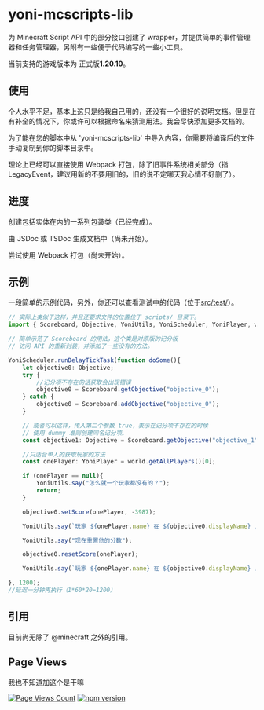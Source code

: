 # yoni-mcscripts-lib

为 Minecraft Script API 中的部分接口创建了 wrapper，并提供简单的事件管理器和任务管理器，另附有一些便于代码编写的一些小工具。

当前支持的游戏版本为 正式版**1.20.10**。

## 使用

个人水平不足，基本上这只是给我自己用的，还没有一个很好的说明文档。但是在有补全的情况下，你或许可以根据命名来猜测用法。我会尽快添加更多文档的。

为了能在您的脚本中从 'yoni-mcscripts-lib' 中导入内容，你需要将编译后的文件手动复制到你的脚本目录中。

理论上已经可以直接使用 Webpack 打包，除了旧事件系统相关部分（指LegacyEvent，建议用新的不要用旧的，旧的说不定哪天我心情不好删了）。

## 进度

创建包括实体在内的一系列包装类（已经完成）。

由 JSDoc 或 TSDoc 生成文档中（尚未开始）。

尝试使用 Webpack 打包（尚未开始）。

## 示例

一段简单的示例代码，另外，你还可以查看测试中的代码（位于[src/test/](./src/test/)）。

```ts
// 实际上类似于这样，并且还要求文件的位置位于 scripts/ 目录下。
import { Scoreboard, Objective, YoniUtils, YoniScheduler, YoniPlayer, world } from "yoni-mcscripts-lib";

// 简单示范了 Scoreboard 的用法，这个类是对原版的记分板
// 访问 API 的重新封装，并添加了一些没有的方法。

YoniScheduler.runDelayTickTask(function doSome(){
    let objective0: Objective;
    try {
        //记分项不存在的话获取会出现错误
        objective0 = Scoreboard.getObjective("objective_0");
    } catch {
        objective0 = Scoreboard.addObjective("objective_0");
    }

    // 或者可以这样，传入第二个参数 true，表示在记分项不存在的时候
    // 使用 dummy 准则创建同名记分项。
    const objective1: Objective = Scoreboard.getObjective("objective_1", true);

    //只适合单人的获取玩家的方法
    const onePlayer: YoniPlayer = world.getAllPlayers()[0];

    if (onePlayer == null){
        YoniUtils.say("怎么就一个玩家都没有的？");
        return;
    }

    objective0.setScore(onePlayer, -3987);

    YoniUtils.say(`玩家 ${onePlayer.name} 在 ${objective0.displayName} 上的分数为 ${objective0.getScore(onePlayer)}`); //分数为 -3987

    YoniUtils.say("现在重置他的分数");

    objective0.resetScore(onePlayer);

    YoniUtils.say(`玩家 ${onePlayer.name} 在 ${objective0.displayName} 上的分数为 ${objective0.getScore(onePlayer)}`); //分数为 undefined

}, 1200);
//延迟一分钟再执行（1*60*20=1200）

```

## 引用

目前尚无除了 @minecraft 之外的引用。

## Page Views

我也不知道加这个是干嘛

[![Page Views Count](https://badges.toozhao.com/badges/01H306S1JD8VWVQ03QW1EYPR0E/orange.svg)](https://badges.toozhao.com/stats/01H306S1JD8VWVQ03QW1EYPR0E "Get your own page views count badge on badges.toozhao.com")
[![npm version](https://badge.fury.io/js/yoni-mcscripts-lib.svg)](https://badge.fury.io/js/yoni-mcscripts-lib)
